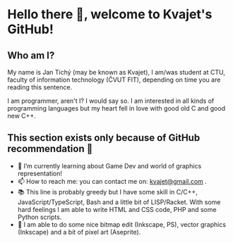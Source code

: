 # Hello there 👋, welcome to Kvajet's GitHub!

## Who am I?

My name is Jan Tichý (may be known as Kvajet), I am/was student at CTU, faculty of information technology (ČVUT FIT), depending on time you are reading this sentence.

I am programmer, aren't I? I would say so. I am interested in all kinds of programming languages but my heart fell in love with good old C and good new C++.

## This section exists only because of GitHub recommendation 🤷

- 🌱 I’m currently learning about Game Dev and world of graphics representation!
- 📫 How to reach me: you can contact me on: kvajet@gmail.com . 
- 📚 This line is probably greedy but I have some skill in C/C++, JavaScript/TypeScript, Bash and a little bit of LISP/Racket. With some hard feelings I am able to write HTML and CSS code, PHP and some Python scripts.
- 🎨 I am able to do some nice bitmap edit (Inkscape, PS), vector graphics (Inkscape) and a bit of pixel art (Aseprite). 
